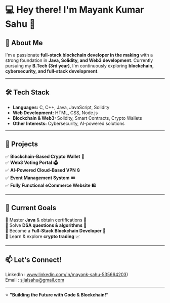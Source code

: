 # 💻 Hey there! I'm Mayank Kumar Sahu 👋

## 🚀 About Me  
I'm a passionate **full-stack blockchain developer in the making** with a strong foundation in **Java, Solidity, and Web3 development**. Currently pursuing my **B.Tech (3rd year)**, I'm continuously exploring **blockchain, cybersecurity, and full-stack development**.  

---

## 🛠 Tech Stack  
- **Languages:** C, C++, Java, JavaScript, Solidity  
- **Web Development:** HTML, CSS, Node.js  
- **Blockchain & Web3:** Solidity, Smart Contracts, Crypto Wallets  
- **Other Interests:** Cybersecurity, AI-powered solutions  

---

## 📌 Projects  
✅ **Blockchain-Based Crypto Wallet** 🔗  
✅ **Web3 Voting Portal** 🗳️  
✅ **AI-Powered Cloud-Based VPN** 🔒  
✅ **Event Management System** 🎟️  
✅ **Fully Functional eCommerce Website** 🛍️  

---

## 🎯 Current Goals  
🔹 Master **Java** & obtain certifications 🏅  
🔹 Solve **DSA questions & algorithms** 🧠  
🔹 Become a **Full-Stack Blockchain Developer** 🚀  
🔹 Learn & explore **crypto trading** 📈  

---

## 📫 Let's Connect!  
LinkedIn : www.linkedin.com/in/mayank-sahu-535664203)  
Email : sijalsahu@gmail.com  

---

⭐ **"Building the Future with Code & Blockchain!"**  
